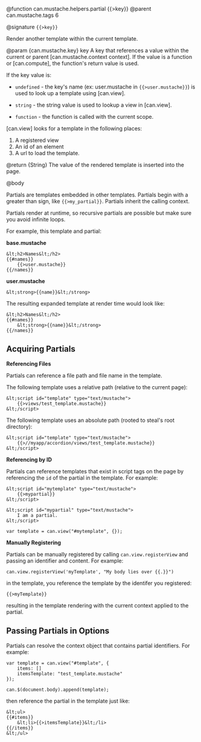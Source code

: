 @function can.mustache.helpers.partial {{>key}}
@parent can.mustache.tags 6

@signature `{{>key}}`

Render another template within the current template.

@param {can.mustache.key} key A key that references a value within the current or parent 
[can.mustache.context context]. If the value is a function or [can.compute], the 
function's return value is used.

If the key value is:

 - `undefined` - the key's name (ex: user.mustache in `{{>user.mustache}}`) is used to
   look up a template using [can.view].

 - `string` - the string value is used to lookup a view in [can.view].

 - `function` - the function is called with the current scope.

[can.view] looks for a template in the following places:

1. A registered view
2. An id of an element
3. A url to load the template.

@return {String} The value of the rendered template is inserted into
the page.


@body

Partials are templates embedded in other templates.  Partials begin with a greater than sign, like `{{>my_partial}}`.  Partials inherit the calling context.  

Partials render at runtime, so recursive partials are possible but make sure you avoid infinite loops.

For example, this template and partial:

__base.mustache__

```
&lt;h2>Names&lt;/h2>
{{#names}}
	{{>user.mustache}}
{{/names}}
```

__user.mustache__

```
&lt;strong>{{name}}&lt;/strong>
```

The resulting expanded template at render time would look like:

```
&lt;h2>Names&lt;/h2>
{{#names}}
	&lt;strong>{{name}}&lt;/strong>
{{/names}}
```

## Acquiring Partials

__Referencing Files__

Partials can reference a file path and file name in the template.

The following template uses a relative path (relative to the current page):

```
&lt;script id="template" type="text/mustache">
	{{>views/test_template.mustache}}
&lt;/script>
```

The following template uses an absolute path (rooted to steal's root directory):

```
&lt;script id="template" type="text/mustache">
	{{>//myapp/accordion/views/test_template.mustache}}
&lt;/script>
```

__Referencing by ID__

Partials can reference templates that exist in script tags on the page by 
referencing the `id` of the partial in the template.  For example:

```
&lt;script id="mytemplate" type="text/mustache">
	{{>mypartial}}
&lt;/script>
```

```
&lt;script id="mypartial" type="text/mustache">
   	I am a partial.
&lt;/script>
```

```
var template = can.view("#mytemplate", {});
```

__Manually Registering__

Partials can be manually registered by calling `can.view.registerView` 
and passing an identifier and content.  For example:

```
can.view.registerView('myTemplate', "My body lies over {{.}}")
```

in the template, you reference the template by the identifer you registered:

```
{{>myTemplate}}
```

resulting in the template rendering with the current context applied to the partial.

## Passing Partials in Options

Partials can resolve the context object that contains partial identifiers.
For example:

```
var template = can.view("#template", { 
	items: []
	itemsTemplate: "test_template.mustache" 
});

can.$(document.body).append(template);
```

then reference the partial in the template just like:

```
&lt;ul>
{{#items}}
	&lt;li>{{>itemsTemplate}}&lt;/li>
{{/items}}
&lt;/ul>
```
